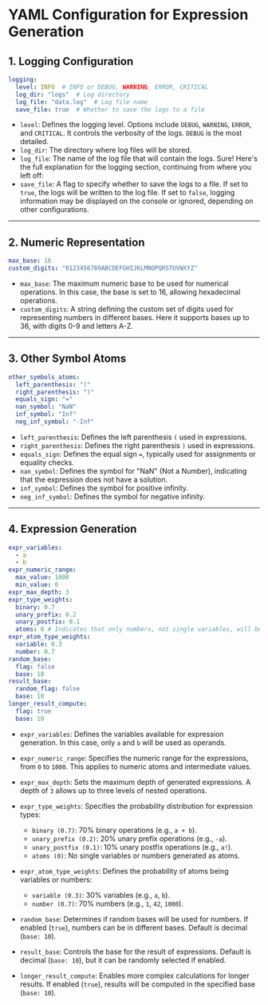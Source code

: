 # YAML Configuration for Expression Generation

## 1. Logging Configuration

```yaml
logging:
  level: INFO  # INFO or DEBUG, WARNING, ERROR, CRITICAL
  log_dir: "logs"  # Log directory
  log_file: "data.log"  # Log file name
  save_file: true  # Whether to save the logs to a file
```
- `level`: Defines the logging level. Options include `DEBUG`, `WARNING`, `ERROR`, and `CRITICAL`. It controls the verbosity of the logs. `DEBUG` is the most detailed.
- `log_dir`: The directory where log files will be stored.
- `log_file`: The name of the log file that will contain the logs.
Sure! Here's the full explanation for the logging section, continuing from where you left off:
- `save_file`: A flag to specify whether to save the logs to a file. If set to `true`, the logs will be written to the log file. If set to `false`, logging information may be displayed on the console or ignored, depending on other configurations.
---

## 2. Numeric Representation

```yaml
max_base: 16
custom_digits: "0123456789ABCDEFGHIJKLMNOPQRSTUVWXYZ"
```
- `max_base`: The maximum numeric base to be used for numerical operations. In this case, the base is set to 16, allowing hexadecimal operations.
- `custom_digits`: A string defining the custom set of digits used for representing numbers in different bases. Here it supports bases up to 36, with digits 0-9 and letters A-Z.

---

## 3. Other Symbol Atoms

```yaml
other_symbols_atoms:
  left_parenthesis: "(" 
  right_parenthesis: ")"
  equals_sign: "="
  nan_symbol: "NaN" 
  inf_symbol: "Inf"  
  neg_inf_symbol: "-Inf"  
```
- `left_parenthesis`: Defines the left parenthesis `(` used in expressions.
- `right_parenthesis`: Defines the right parenthesis `)` used in expressions.
- `equals_sign`: Defines the equal sign `=`, typically used for assignments or equality checks.
- `nan_symbol`: Defines the symbol for "NaN" (Not a Number), indicating that the expression does not have a solution.
- `inf_symbol`: Defines the symbol for positive infinity.
- `neg_inf_symbol`: Defines the symbol for negative infinity.

---

## 4. Expression Generation

```yaml
expr_variables:
  - a
  - b
expr_numeric_range: 
  max_value: 1000
  min_value: 0 
expr_max_depth: 3
expr_type_weights: 
  binary: 0.7
  unary_prefix: 0.2
  unary_postfix: 0.1
  atoms: 0 # Indicates that only numbers, not single variables, will be generated as atoms
expr_atom_type_weights: 
  variable: 0.3
  number: 0.7
random_base:
  flag: false
  base: 10
result_base: 
  random_flag: false
  base: 10
longer_result_compute:
  flag: true
  base: 10
```

- `expr_variables`: Defines the variables available for expression generation. In this case, only `a` and `b` will be used as operands.

- `expr_numeric_range`: Specifies the numeric range for the expressions, from `0` to `1000`. This applies to numeric atoms and intermediate values.

- `expr_max_depth`: Sets the maximum depth of generated expressions. A depth of `3` allows up to three levels of nested operations.

- `expr_type_weights`: Specifies the probability distribution for expression types:
  - `binary (0.7)`: 70% binary operations (e.g., `a + b`).
  - `unary_prefix (0.2)`: 20% unary prefix operations (e.g., `-a`).
  - `unary_postfix (0.1)`: 10% unary postfix operations (e.g., `a!`).
  - `atoms (0)`: No single variables or numbers generated as atoms.

- `expr_atom_type_weights`: Defines the probability of atoms being variables or numbers:
  - `variable (0.3)`: 30% variables (e.g., `a`, `b`).
  - `number (0.7)`: 70% numbers (e.g., `1`, `42`, `1000`).

- `random_base`: Determines if random bases will be used for numbers. If enabled (`true`), numbers can be in different bases. Default is decimal (`base: 10`).

- `result_base`: Controls the base for the result of expressions. Default is decimal (`base: 10`), but it can be randomly selected if enabled.

- `longer_result_compute`: Enables more complex calculations for longer results. If enabled (`true`), results will be computed in the specified base (`base: 10`).


